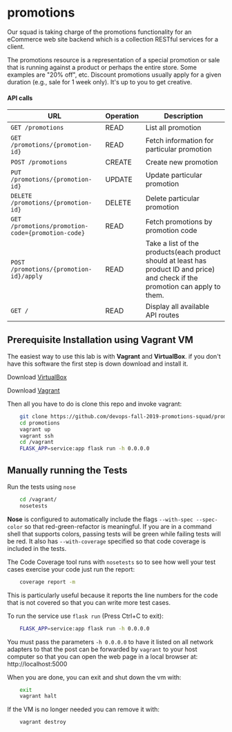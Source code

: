 # promotions
Our squad is taking charge of the promotions functionality for an eCommerce web site backend which is a collection RESTful services for a client. 

The promotions resource is a representation of a special promotion or sale that is running
against a product or perhaps the entire store. Some examples are "20% off",
etc. Discount promotions usually apply for a given duration (e.g., sale for 1 week only). It's up to
you to get creative.

#### API calls
URL | Operation | Description
-- | -- | --
`GET /promotions` | READ | List all promotion
`GET /promotions/{promotion-id}` | READ | Fetch information for particular promotion
`POST /promotions` | CREATE | Create new promotion
`PUT /promotions/{promotion-id}` | UPDATE | Update particular promotion
`DELETE /promotions/{promotion-id}` | DELETE | Delete particular promotion
`GET /promotions/promotion-code={promotion-code}` | READ | Fetch promotions by promotion code
`POST /promotions/{promotion-id}/apply` | READ | Take a list of the products(each product should at least has product ID and price) and check if the promotion can apply to them.
`GET /` | READ | Display all available API routes


## Prerequisite Installation using Vagrant VM

The easiest way to use this lab is with **Vagrant** and **VirtualBox**. if you don't have this software the first step is down download and install it.

Download [VirtualBox](https://www.virtualbox.org/)

Download [Vagrant](https://www.vagrantup.com/)

Then all you have to do is clone this repo and invoke vagrant:

```bash
    git clone https://github.com/devops-fall-2019-promotions-squad/promotions.git
    cd promotions
    vagrant up
    vagrant ssh
    cd /vagrant
    FLASK_APP=service:app flask run -h 0.0.0.0
```

## Manually running the Tests

Run the tests using `nose`

```bash
	cd /vagrant/
    nosetests
```

**Nose** is configured to automatically include the flags `--with-spec --spec-color` so that red-green-refactor is meaningful. If you are in a command shell that supports colors, passing tests will be green while failing tests will be red. It also has `--with-coverage` specified so that code coverage is included in the tests.

The Code Coverage tool runs with `nosetests` so to see how well your test cases exercise your code just run the report:

```bash
    coverage report -m
```

This is particularly useful because it reports the line numbers for the code that is not covered so that you can write more test cases.

To run the service use `flask run` (Press Ctrl+C to exit):

```bash
    FLASK_APP=service:app flask run -h 0.0.0.0
```

You must pass the parameters `-h 0.0.0.0` to have it listed on all network adapters to that the post can be forwarded by `vagrant` to your host computer so that you can open the web page in a local browser at: http://localhost:5000

When you are done, you can exit and shut down the vm with:

```bash
    exit
    vagrant halt
```

If the VM is no longer needed you can remove it with:

```bash
    vagrant destroy
```
